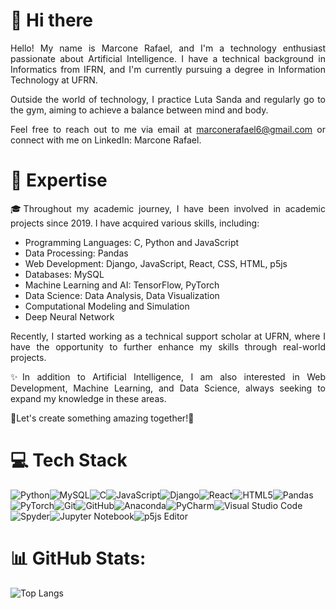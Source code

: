<div align="justify">

<h1>👋 Hi there</h1>
Hello! My name is Marcone Rafael, and I'm a technology enthusiast passionate about Artificial Intelligence. I have a technical background in Informatics from IFRN, and I'm currently pursuing a degree in Information Technology at UFRN. 

Outside the world of technology, I practice Luta Sanda and regularly go to the gym, aiming to achieve a balance between mind and body.

Feel free to reach out to me via email at marconerafael6@gmail.com or connect with me on LinkedIn: Marcone Rafael.

<h1>🚀 Expertise</h1>
🎓Throughout my academic journey, I have been involved in academic projects since 2019. I have acquired various skills, including:
  <ul>
<li>Programming Languages: C, Python and JavaScript</li>
<li>Data Processing: Pandas</li>
<li>Web Development: Django, JavaScript, React, CSS, HTML, p5js</li>
<li>Databases: MySQL</li>
<li>Machine Learning and AI: TensorFlow, PyTorch</li>
<li>Data Science: Data Analysis, Data Visualization</li>
<li>Computational Modeling and Simulation</li>
<li>Deep Neural Network</li>
  </ul>
Recently, I started working as a technical support scholar at UFRN, where I have the opportunity to further enhance my skills through real-world projects.

✨In addition to Artificial Intelligence, I am also interested in Web Development, Machine Learning, and Data Science, always seeking to expand my knowledge in these areas.

🌟Let's create something amazing together!🌟
<h1>💻 Tech Stack</h1>

![Python](https://img.shields.io/badge/python-3670A0?style=for-the-badge&logo=python&logoColor=ffdd54)![MySQL](https://img.shields.io/badge/mysql-%2300f.svg?style=for-the-badge&logo=mysql&logoColor=white)![C](https://img.shields.io/badge/c-%2300599C.svg?style=for-the-badge&logo=c&logoColor=white)![JavaScript](https://img.shields.io/badge/javascript-%23323330.svg?style=for-the-badge&logo=javascript&logoColor=%23F7DF1E)![Django](https://img.shields.io/badge/django-%23092E20.svg?style=for-the-badge&logo=django&logoColor=white)![React](https://img.shields.io/badge/react-%2320232a.svg?style=for-the-badge&logo=react&logoColor=%2361DAFB)![HTML5](https://img.shields.io/badge/html5-%23E34F26.svg?style=for-the-badge&logo=html5&logoColor=white)![Pandas](https://img.shields.io/badge/pandas-%23150458.svg?style=for-the-badge&logo=pandas&logoColor=white)![PyTorch](https://img.shields.io/badge/PyTorch-%23EE4C2C.svg?style=for-the-badge&logo=PyTorch&logoColor=white)![Git](https://img.shields.io/badge/git-%23F05033.svg?style=for-the-badge&logo=git&logoColor=white)![GitHub](https://img.shields.io/badge/github-%23121011.svg?style=for-the-badge&logo=github&logoColor=white)![Anaconda](https://img.shields.io/badge/Anaconda-%2344A833.svg?style=for-the-badge&logo=anaconda&logoColor=white)![PyCharm](https://img.shields.io/badge/pycharm-143?style=for-the-badge&logo=pycharm&logoColor=black&color=black&labelColor=green)![Visual Studio Code](https://img.shields.io/badge/Visual%20Studio%20Code-0078d7.svg?style=for-the-badge&logo=visual-studio-code&logoColor=white)![Spyder](https://img.shields.io/badge/Spyder-838485?style=for-the-badge&logo=spyder%20ide&logoColor=maroon)![Jupyter Notebook](https://img.shields.io/badge/jupyter-%23FA0F00.svg?style=for-the-badge&logo=jupyter&logoColor=white)![p5js Editor](https://img.shields.io/badge/p5.js-ED225D?style=for-the-badge&logo=p5.js&logoColor=FFFFFF)


<h1>📊 GitHub Stats:</h1>


![Top Langs](https://github-readme-stats.vercel.app/api/top-langs/?username=marconerafael&langs_count=8&theme=neon)</div>
